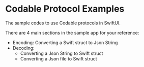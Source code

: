 # Codable Protocol Examples
The sample codes to use Codable protocols in SwiftUI.

There are 4 main sections in the sample app for your reference:
- Encoding: Converting a Swift struct to Json String
- Decoding: 
  - Converting a Json String to Swift struct
  - Converting a Json file to Swift struct
